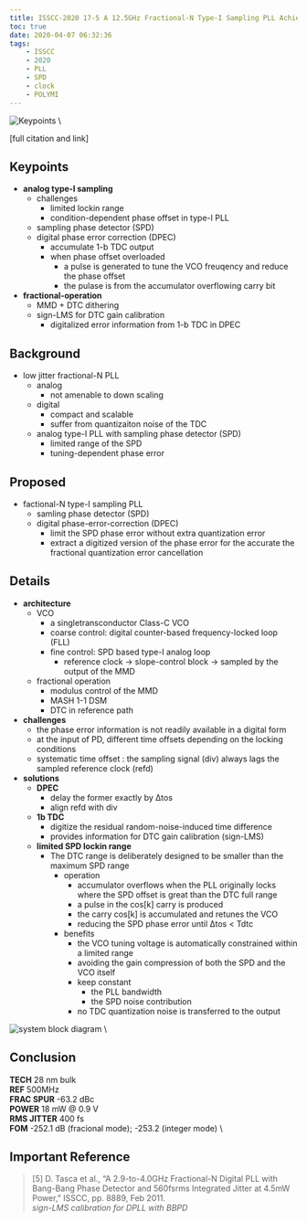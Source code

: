 ```yaml
---
title: ISSCC-2020 17-5 A 12.5GHz Fractional-N Type-I Sampling PLL Achieving 58fs Integrated Jitter
toc: true
date: 2020-04-07 06:32:36
tags:
    - ISSCC
    - 2020
    - PLL
    - SPD
    - clock
    - POLYMI
---
```


![Keypoints](https://img.mubu.com/document_image/c038d607-e5ef-46c3-ab2e-5796e9358759-216525.jpg) \

[full citation and link]

## Keypoints

- **analog type-I sampling**
  - challenges
    - limited lockin range
    - condition-dependent phase offset in type-I PLL
  - sampling phase detector (SPD)
  - digital phase error correction (DPEC)
    - accumulate 1-b TDC output
    - when phase offset overloaded
      - a pulse is generated to tune the VCO freuqency and reduce the phase offset
      - the pulase is from the accumulator overflowing carry bit
- **fractional-operation**
  - MMD + DTC dithering
  - sign-LMS for DTC gain calibration
    - digitalized error information from 1-b TDC in DPEC

## Background

- low jitter fractional-N PLL
  - analog
    - not amenable to down scaling
  - digital
    - compact and scalable
    - suffer from quantizaiton noise of the TDC
  - analog type-I PLL with sampling phase detector (SPD)
    - limited range of the SPD
    - tuning-dependent phase error

## Proposed

- factional-N type-I sampling PLL
  - samling phase detector (SPD)
  - digital phase-error-correction (DPEC)
    - limit the SPD phase error without extra quantization error
    - extract a digitized version of the phase error for the accurate the fractional quantization error cancellation

## Details

- **architecture**
  - VCO
    - a singletransconductor Class-C VCO
    - coarse control: digital counter-based frequency-locked loop (FLL)
    - fine control: SPD based type-I analog loop
      - reference clock → slope-control block → sampled by the output of the MMD
  - fractional operation
    - modulus control of the MMD
    - MASH 1-1 DSM
    - DTC in reference path
- **challenges**
  - the phase error information is not readily available in a digital form
  - at the input of PD, different time offsets depending on the locking conditions
  - systematic time offset : the sampling signal (div) always lags the sampled reference clock (refd)
- **solutions**
  - **DPEC**
    - delay the former exactly by Δtos
    - align refd with div
  - **1b TDC**
    - digitize the residual random-noise-induced time difference
    - provides information for DTC gain calibration (sign-LMS)
  - **limited SPD lockin range**
    - The DTC range is deliberately designed to be smaller than the maximum SPD range
      - operation
        - accumulator overflows when the PLL originally locks where the SPD offset is great than the DTC full range
        - a pulse in the cos[k] carry is produced
        - the carry cos[k] is accumulated and retunes the VCO
        - reducing the SPD phase error until Δtos < Tdtc
      - benefits
        - the VCO tuning voltage is automatically constrained within a limited range
        - avoiding the gain compression of both the SPD and the VCO itself
        - keep constant
          - the PLL bandwidth
          - the SPD noise contribution
        - no TDC quantization noise is transferred to the output

![system block diagram](https://img.mubu.com/document_image/66f006d8-db55-4c01-ba16-335ed6befb70-216525.jpg) \

## Conclusion

**TECH** 28 nm bulk \
**REF** 500MHz \
**FRAC SPUR** -63.2 dBc \
**POWER** 18 mW @ 0.9 V \
**RMS JITTER** 400 fs \
**FOM** -252.1 dB (fracional mode); -253.2 (integer mode) \

## Important Reference

> [5] D. Tasca et al., “A 2.9-to-4.0GHz Fractional-N Digital PLL with Bang-Bang Phase Detector and 560fsrms Integrated Jitter at 4.5mW Power,” ISSCC, pp. 8889, Feb 2011. \
*sign-LMS calibration for DPLL with BBPD*
